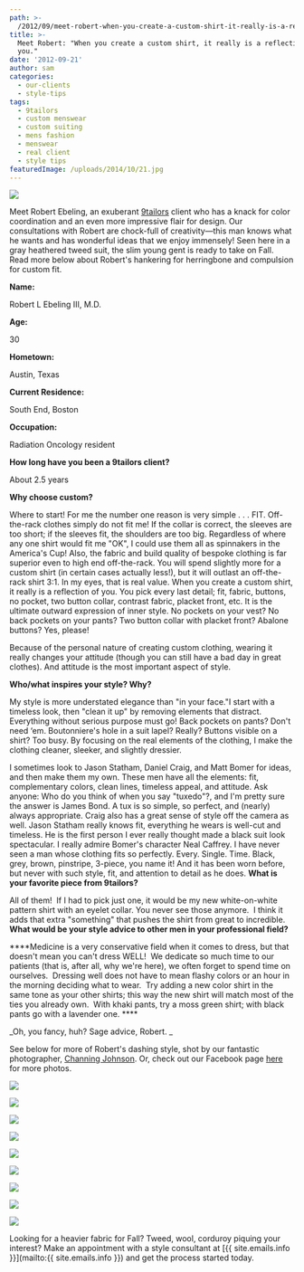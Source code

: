 ```yaml
---
path: >-
  /2012/09/meet-robert-when-you-create-a-custom-shirt-it-really-is-a-reflection-of-you/
title: >-
  Meet Robert: "When you create a custom shirt, it really is a reflection of
  you."
date: '2012-09-21'
author: sam
categories:
  - our-clients
  - style-tips
tags:
  - 9tailors
  - custom menswear
  - custom suiting
  - mens fashion
  - menswear
  - real client
  - style tips
featuredImage: /uploads/2014/10/21.jpg
---
```


[![](http://2.bp.blogspot.com/-MDhZlEYk9o4/UFNlGrU81AI/AAAAAAAAA9A/7WRbS2X9X9g/s640/RobertProfile.jpg)](http://2.bp.blogspot.com/-MDhZlEYk9o4/UFNlGrU81AI/AAAAAAAAA9A/7WRbS2X9X9g/s1600/RobertProfile.jpg)

Meet Robert Ebeling, an exuberant [9tailors](http://www.9tailors.com/) client who has a knack for color coordination and an even more impressive flair for design. Our consultations with Robert are chock-full of creativity—this man knows what he wants and has wonderful ideas that we enjoy immensely! Seen here in a gray heathered tweed suit, the slim young gent is ready to take on Fall. Read more below about Robert's hankering for herringbone and compulsion for custom fit.

**Name:** 

Robert L Ebeling III, M.D.

**Age:**

30

**Hometown:**

Austin, Texas

**Current Residence:**

South End, Boston

**Occupation:**

Radiation Oncology resident

**How long have you been a 9tailors client?**

About 2.5 years

**Why choose custom?**

Where to start! For me the number one reason is very simple . . . FIT. Off-the-rack clothes simply do not fit me! If the collar is correct, the sleeves are too short; if the sleeves fit, the shoulders are too big. Regardless of where any one shirt would fit me "OK", I could use them all as spinnakers in the America's Cup! Also, the fabric and build quality of bespoke clothing is far superior even to high end off-the-rack. You will spend slightly more for a custom shirt (in certain cases actually less!), but it will outlast an off-the-rack shirt 3:1. In my eyes, that is real value. When you create a custom shirt, it really is a reflection of you. You pick every last detail; fit, fabric, buttons, no pocket, two button collar, contrast fabric, placket front, etc. It is the ultimate outward expression of inner style. No pockets on your vest? No back pockets on your pants? Two button collar with placket front? Abalone buttons? Yes, please! 

Because of the personal nature of creating custom clothing, wearing it really changes your attitude (though you can still have a bad day in great clothes). And attitude is the most important aspect of style.

**Who/what inspires your style? Why?**

My style is more understated elegance than "in your face."I start with a timeless look, then "clean it up" by removing elements that distract. Everything without serious purpose must go! Back pockets on pants? Don't need ‘em. Boutonniere's hole in a suit lapel? Really? Buttons visible on a shirt? Too busy. By focusing on the real elements of the clothing, I make the clothing cleaner, sleeker, and slightly dressier.

I sometimes look to Jason Statham, Daniel Craig, and Matt Bomer for ideas, and then make them my own. These men have all the elements: fit, complementary colors, clean lines, timeless appeal, and attitude. Ask anyone: Who do you think of when you say "tuxedo"?, and I'm pretty sure the answer is James Bond. A tux is so simple, so perfect, and (nearly) always appropriate. Craig also has a great sense of style off the camera as well. Jason Statham really knows fit, everything he wears is well-cut and timeless. He is the first person I ever really thought made a black suit look spectacular. I really admire Bomer's character Neal Caffrey. I have never seen a man whose clothing fits so perfectly. Every. Single. Time. Black, grey, brown, pinstripe, 3-piece, you name it! And it has been worn before, but never with such style, fit, and attention to detail as he does.
**What is your favorite piece from 9tailors?**

All of them!  If I had to pick just one, it would be my new white-on-white pattern shirt with an eyelet collar. You never see those anymore.  I think it adds that extra "something" that pushes the shirt from great to incredible.
**What would be your style advice to other men in your professional field?**

****Medicine is a very conservative field when it comes to dress, but that doesn't mean you can't dress WELL!  We dedicate so much time to our patients (that is, after all, why we're here), we often forget to spend time on ourselves.  Dressing well does not have to mean flashy colors or an hour in the morning deciding what to wear.  Try adding a new color shirt in the same tone as your other shirts; this way the new shirt will match most of the ties you already own.  With khaki pants, try a moss green shirt; with black pants go with a lavender one. ****

_Oh, you fancy, huh? Sage advice, Robert. _

See below for more of Robert's dashing style, shot by our fantastic photographer, [Channing Johnson](http://www.channingjohnson.com/). Or, check out our Facebook page [here](https://www.facebook.com/pages/9tailors/49696314250) for more photos. 

[![](http://1.bp.blogspot.com/--mDaQ-XwRBY/UFNc4hNJKKI/AAAAAAAAA7A/EWEoxTim0GE/s320/20120414-9tailors-1599.jpg)](http://1.bp.blogspot.com/--mDaQ-XwRBY/UFNc4hNJKKI/AAAAAAAAA7A/EWEoxTim0GE/s1600/20120414-9tailors-1599.jpg)

[![](http://1.bp.blogspot.com/-_jY93NMRCP0/UFNc5RL9UcI/AAAAAAAAA7I/gNYtgD4NksA/s320/20120414-9tailors-1656.jpg)](http://1.bp.blogspot.com/-_jY93NMRCP0/UFNc5RL9UcI/AAAAAAAAA7I/gNYtgD4NksA/s1600/20120414-9tailors-1656.jpg)

[![](http://3.bp.blogspot.com/-kxNSu_t4Lls/UFNc6KuyZwI/AAAAAAAAA7Q/8ZEsG9n4aJQ/s320/20120414-9tailors-1729.jpg)](http://3.bp.blogspot.com/-kxNSu_t4Lls/UFNc6KuyZwI/AAAAAAAAA7Q/8ZEsG9n4aJQ/s1600/20120414-9tailors-1729.jpg)

[![](http://4.bp.blogspot.com/-Di0RpsnFlFg/UFNc6zkvo3I/AAAAAAAAA7Y/I-JKhr6ZIcM/s320/20120414-9tailors-1754.jpg)](http://4.bp.blogspot.com/-Di0RpsnFlFg/UFNc6zkvo3I/AAAAAAAAA7Y/I-JKhr6ZIcM/s1600/20120414-9tailors-1754.jpg)

[![](http://1.bp.blogspot.com/-bCyRonz2swY/UFNc73wVarI/AAAAAAAAA7g/HKO9Bt7EoSE/s320/20120414-9tailors-1780.jpg)](http://1.bp.blogspot.com/-bCyRonz2swY/UFNc73wVarI/AAAAAAAAA7g/HKO9Bt7EoSE/s1600/20120414-9tailors-1780.jpg)

[![](http://1.bp.blogspot.com/-hyTRVqlV2U4/UFNc8-4hKFI/AAAAAAAAA7o/O-F0zlzFhBQ/s320/20120414-9tailors-1874.jpg)](http://1.bp.blogspot.com/-hyTRVqlV2U4/UFNc8-4hKFI/AAAAAAAAA7o/O-F0zlzFhBQ/s1600/20120414-9tailors-1874.jpg)

[![](http://4.bp.blogspot.com/-HVcSDnngCC0/UFNc9rKU0JI/AAAAAAAAA7w/DyHbyACH_8Y/s320/20120414-9tailors-1893.jpg)](http://4.bp.blogspot.com/-HVcSDnngCC0/UFNc9rKU0JI/AAAAAAAAA7w/DyHbyACH_8Y/s1600/20120414-9tailors-1893.jpg)

[![](http://1.bp.blogspot.com/-EKxv7YPfT-A/UFNc-SzvrcI/AAAAAAAAA74/kYGXvdGoORg/s320/20120414-9tailors-1950.jpg)](http://1.bp.blogspot.com/-EKxv7YPfT-A/UFNc-SzvrcI/AAAAAAAAA74/kYGXvdGoORg/s1600/20120414-9tailors-1950.jpg)

[![](http://1.bp.blogspot.com/-U9VN33gi0z8/UFNdB6bh_yI/AAAAAAAAA8A/uTuhHvwtoDc/s320/20120414-9tailors-1907.jpg)](http://1.bp.blogspot.com/-U9VN33gi0z8/UFNdB6bh_yI/AAAAAAAAA8A/uTuhHvwtoDc/s1600/20120414-9tailors-1907.jpg)

Looking for a heavier fabric for Fall? Tweed, wool, corduroy piquing your interest? Make an appointment with a style consultant at [{{ site.emails.info }}](mailto:{{ site.emails.info }}) and get the process started today.